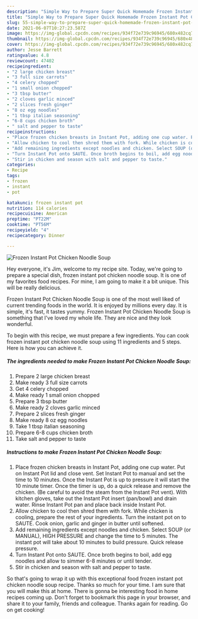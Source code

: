 ```yaml
---
description: "Simple Way to Prepare Super Quick Homemade Frozen Instant Pot Chicken Noodle Soup"
title: "Simple Way to Prepare Super Quick Homemade Frozen Instant Pot Chicken Noodle Soup"
slug: 55-simple-way-to-prepare-super-quick-homemade-frozen-instant-pot-chicken-noodle-soup
date: 2021-06-07T10:27:23.587Z
image: https://img-global.cpcdn.com/recipes/934f72e739c96945/680x482cq70/frozen-instant-pot-chicken-noodle-soup-recipe-main-photo.jpg
thumbnail: https://img-global.cpcdn.com/recipes/934f72e739c96945/680x482cq70/frozen-instant-pot-chicken-noodle-soup-recipe-main-photo.jpg
cover: https://img-global.cpcdn.com/recipes/934f72e739c96945/680x482cq70/frozen-instant-pot-chicken-noodle-soup-recipe-main-photo.jpg
author: Jesse Barrett
ratingvalue: 4.8
reviewcount: 47402
recipeingredient:
- "2 large chicken breast"
- "3 full size carrots"
- "4 celery chopped"
- "1 small onion chopped"
- "3 tbsp butter"
- "2 cloves garlic minced"
- "2 slices fresh ginger"
- "8 oz egg noodles"
- "1 tbsp italian seasoning"
- "6-8 cups chicken broth"
- " salt and pepper to taste"
recipeinstructions:
- "Place frozen chicken breasts in Instant Pot, adding one cup water. Put on Instant Pot lid and close vent. Set Instant Pot to manual and set the time to 10 minutes. Once the Instant Pot is up to pressure it will start the 10 minute timer. Once the timer is up, do a quick release and remove the chicken. (Be careful to avoid the steam from the Instant Pot vent). With kitchen gloves, take out the Instant Pot insert (pan/bowl) and drain water. Rinse Instant Pot pan and place back inside Instant Pot."
- "Allow chicken to cool then shred them with fork. While chicken is cooling, prepare the rest of your ingredients. Turn the instant pot on to SAUTE. Cook onion, garlic and ginger in butter until softened."
- "Add remaining ingredients except noodles and chicken. Select SOUP (or MANUAL), HIGH PRESSURE and change the time to 5 minutes. The instant pot will take about 10 minutes to build pressure. Quick release pressure."
- "Turn Instant Pot onto SAUTE. Once broth begins to boil, add egg noodles and allow to simmer 6-8 minutes or until tender."
- "Stir in chicken and season with salt and pepper to taste."
categories:
- Recipe
tags:
- frozen
- instant
- pot

katakunci: frozen instant pot 
nutrition: 114 calories
recipecuisine: American
preptime: "PT22M"
cooktime: "PT56M"
recipeyield: "4"
recipecategory: Dinner

---
```



![Frozen Instant Pot Chicken Noodle Soup](https://img-global.cpcdn.com/recipes/934f72e739c96945/680x482cq70/frozen-instant-pot-chicken-noodle-soup-recipe-main-photo.jpg)

Hey everyone, it's Jim, welcome to my recipe site. Today, we're going to prepare a special dish, frozen instant pot chicken noodle soup. It is one of my favorites food recipes. For mine, I am going to make it a bit unique. This will be really delicious.

Frozen Instant Pot Chicken Noodle Soup is one of the most well liked of current trending foods in the world. It is enjoyed by millions every day. It is simple, it's fast, it tastes yummy. Frozen Instant Pot Chicken Noodle Soup is something that I've loved my whole life. They are nice and they look wonderful.




To begin with this recipe, we must prepare a few ingredients. You can cook frozen instant pot chicken noodle soup using 11 ingredients and 5 steps. Here is how you can achieve it.

<!--inarticleads1-->

##### The ingredients needed to make Frozen Instant Pot Chicken Noodle Soup:

1. Prepare 2 large chicken breast
1. Make ready 3 full size carrots
1. Get 4 celery chopped
1. Make ready 1 small onion chopped
1. Prepare 3 tbsp butter
1. Make ready 2 cloves garlic minced
1. Prepare 2 slices fresh ginger
1. Make ready 8 oz egg noodles
1. Take 1 tbsp italian seasoning
1. Prepare 6-8 cups chicken broth
1. Take  salt and pepper to taste




<!--inarticleads2-->

##### Instructions to make Frozen Instant Pot Chicken Noodle Soup:

1. Place frozen chicken breasts in Instant Pot, adding one cup water. Put on Instant Pot lid and close vent. Set Instant Pot to manual and set the time to 10 minutes. Once the Instant Pot is up to pressure it will start the 10 minute timer. Once the timer is up, do a quick release and remove the chicken. (Be careful to avoid the steam from the Instant Pot vent). With kitchen gloves, take out the Instant Pot insert (pan/bowl) and drain water. Rinse Instant Pot pan and place back inside Instant Pot.
1. Allow chicken to cool then shred them with fork. While chicken is cooling, prepare the rest of your ingredients. Turn the instant pot on to SAUTE. Cook onion, garlic and ginger in butter until softened.
1. Add remaining ingredients except noodles and chicken. Select SOUP (or MANUAL), HIGH PRESSURE and change the time to 5 minutes. The instant pot will take about 10 minutes to build pressure. Quick release pressure.
1. Turn Instant Pot onto SAUTE. Once broth begins to boil, add egg noodles and allow to simmer 6-8 minutes or until tender.
1. Stir in chicken and season with salt and pepper to taste.




So that's going to wrap it up with this exceptional food frozen instant pot chicken noodle soup recipe. Thanks so much for your time. I am sure that you will make this at home. There is gonna be interesting food in home recipes coming up. Don't forget to bookmark this page in your browser, and share it to your family, friends and colleague. Thanks again for reading. Go on get cooking!
